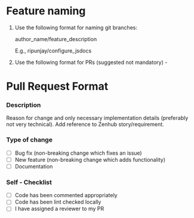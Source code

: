 # Feature naming
1. Use the following format for naming git branches: 
   
   author_name/feature_description 
   
   E.g., ripunjay/configure_jsdocs

2. Use the following format for PRs (suggested not mandatory) -

# Pull Request Format
### Description

Reason for change and only necessary implementation details (preferably not very technical). Add reference to Zenhub story/requirement. 

### Type of change

- [ ] Bug fix (non-breaking change which fixes an issue)
- [ ] New feature (non-breaking change which adds functionality)
- [ ] Documentation

### Self - Checklist

- [ ] Code has been commented appropriately
- [ ] Code has been lint checked locally
- [ ] I have assigned a reviewer to my PR
